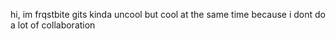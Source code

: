 hi, im frqstbite
gits kinda uncool but cool at the same time because i dont do a lot of collaboration

